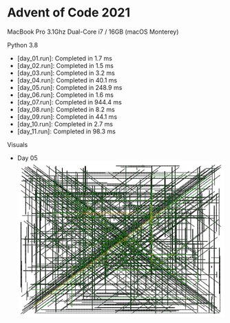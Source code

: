 # Advent of Code 2021

MacBook Pro 3.1Ghz Dual-Core i7 / 16GB (macOS Monterey)

Python 3.8

- [day_01.run]: Completed in 1.7 ms
- [day_02.run]: Completed in 1.5 ms
- [day_03.run]: Completed in 3.2 ms
- [day_04.run]: Completed in 40.1 ms
- [day_05.run]: Completed in 248.9 ms
- [day_06.run]: Completed in 1.6 ms
- [day_07.run]: Completed in 944.4 ms
- [day_08.run]: Completed in 8.2 ms
- [day_09.run]: Completed in 44.1 ms
- [day_10.run]: Completed in 2.7 ms
- [day_11.run]: Completed in 98.3 ms

Visuals
- Day 05
![](visuals/day_05.png)
